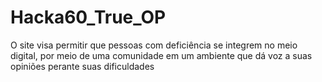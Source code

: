 # Hacka60_True_OP
O site visa permitir que pessoas com deficiência se integrem no meio digital, por meio de uma comunidade em um ambiente que dá voz a suas opiniões perante suas dificuldades
